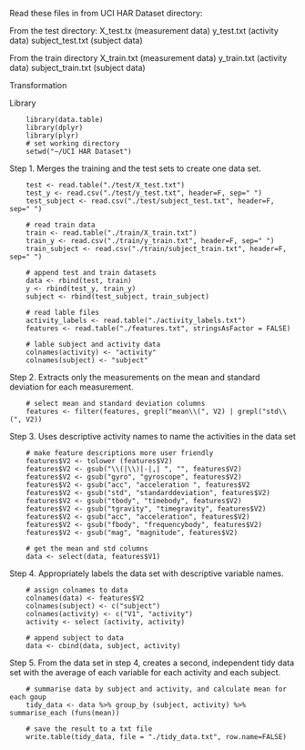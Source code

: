 Read these files in from UCI HAR Dataset directory:

From the test directory:
X_test.tx (measurement data)
y_test.txt (activity data)
subject_test.txt (subject data)

From the train directory
X_train.txt (measurement data)
y_train.txt (activity data)
subject_train.txt (subject data)

Transformation

Library

        library(data.table)
        library(dplyr)
        library(plyr)
        # set working directory
        setwd("~/UCI HAR Dataset")
        
Step 1.	Merges the training and the test sets to create one data set.

        test <- read.table("./test/X_test.txt")
        test_y <- read.csv("./test/y_test.txt", header=F, sep=" ")
        test_subject <- read.csv("./test/subject_test.txt", header=F, sep=" ")
        
        # read train data
        train <- read.table("./train/X_train.txt")
        train_y <- read.csv("./train/y_train.txt", header=F, sep=" ")
        train_subject <- read.csv("./train/subject_train.txt", header=F, sep=" ")
        
        # append test and train datasets
        data <- rbind(test, train)
        y <- rbind(test_y, train_y)
        subject <- rbind(test_subject, train_subject)
        
        # read lable files
        activity_labels <- read.table("./activity_labels.txt")
        features <- read.table("./features.txt", stringsAsFactor = FALSE)
        
        # lable subject and activity data 
        colnames(activity) <- "activity"
        colnames(subject) <- "subject"

Step 2.	Extracts only the measurements on the mean and standard deviation for each measurement. 

        # select mean and standard deviation columns
        features <- filter(features, grepl("mean\\(", V2) | grepl("std\\(", V2))
        


Step 3.	Uses descriptive activity names to name the activities in the data set

        # make feature descriptions more user friendly
        features$V2 <- tolower (features$V2)
        features$V2 <- gsub("\\(|\\)|-|,| ", "", features$V2)
        features$V2 <- gsub("gyro", "gyroscope", features$V2)
        features$V2 <- gsub("acc", "acceleration ", features$V2
        features$V2 <- gsub("std", "standarddeviation", features$V2) 
        features$V2 <- gsub("tbody", "timebody", features$V2)
        features$V2 <- gsub("tgravity", "timegravity", features$V2) 
        features$V2 <- gsub("acc", "acceleration", features$V2) 
        features$V2 <- gsub("fbody", "frequencybody", features$V2) 
        features$V2 <- gsub("mag", "magnitude", features$V2) 
        
        # get the mean and std columns 
        data <- select(data, features$V1)

Step 4.	Appropriately labels the data set with descriptive variable names. 

        # assign colnames to data
        colnames(data) <- features$V2
        colnames(subject) <- c("subject")
        colnames(activity) <- c("V1", "activity")
        activity <- select (activity, activity)
        
        # append subject to data
        data <- cbind(data, subject, activity)

Step 5.	From the data set in step 4, creates a second, independent tidy data set with the average of each variable for each activity and each subject.

        # summarise data by subject and activity, and calculate mean for each goup
        tidy_data <- data %>% group_by (subject, activity) %>% summarise_each (funs(mean))
        
        # save the result to a txt file
        write.table(tidy_data, file = "./tidy_data.txt", row.name=FALSE)
